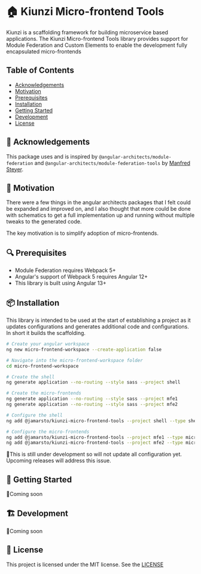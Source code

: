 # 🏠 Kiunzi Micro-frontend Tools

Kiunzi is a scaffolding framework for building microservice based applications.  The Kiunzi Micro-frontend Tools library provides support for Module Federation and Custom Elements to enable the development fully encapsulated micro-frontends

## Table of Contents

- [Acknowledgements](#cknowledgements)
- [Motivation](#motivation)
- [Prerequisites](#prerequisistes)
- [Installation](#installation)
- [Getting Started](#getting-started)
- [Development](#development)
- [License](#license)

## 🎁 Acknowledgements

This package uses and is inspired by `@angular-architects/module-federation` and `@angular-architects/module-federation-tools` by [Manfred Steyer](https://twitter.com/ManfredStayer).

## 🤔 Motivation

There were a few things in the angular architects packages that I felt could be expanded and improved on, and I also thought that more could be done with schematics to get a full implementation up and running without multiple tweaks to the generated code.

The key motivation is to simplify adoption of micro-frontends.

## 🔍 Prerequisites

- Module Federation requires Webpack 5+
- Angular's support of Webpack 5 requires Angular 12+
- This library is built using Angular 13+

## 📦 Installation

This library is intended to be used at the start of establishing a project as it updates configurations and generates additional code and configurations.  In short it builds the scaffolding.

```sh
# Create your angular workspace
ng new micro-frontend-workspace --create-application false

# Navigate into the micro-frontend-workspace folder
cd micro-frontend-workspace

# Create the shell
ng generate application --no-routing --style sass --project shell

# Create the micro-frontends
ng generate application --no-routing --style sass --project mfe1
ng generate application --no-routing --style sass --project mfe2

# Configure the shell
ng add @jamarsto/kiunzi-micro-frontend-tools --project shell --type shell --port 8000

# Configure the micro-frontends
ng add @jamarsto/kiunzi-micro-frontend-tools --project mfe1 --type microfrontend --port 8001
ng add @jamarsto/kiunzi-micro-frontend-tools --project mfe2 --type microfrontend --port 8002
```

🚩This is still under development so will not update all configuration yet.  Upcoming releases will address this issue.

## 📀 Getting Started

🚩Coming soon

## :building_construction: Development

🚩Coming soon

## 📄 License

This project is licensed under the MIT license.  See the [LICENSE](https://github.com/jamarsto/kiunzi-micro-frontend/blob/master/LICENSE)
